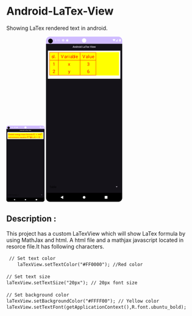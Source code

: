 # Android-LaTex-View
Showing LaTex rendered text in android.

<img src="https://github.com/baponkar/Android-LaTex-View/blob/main/app/src/main/res/drawable/screenshot_1.png" alt="drawing" width="100" height="200"/>
<img src="https://github.com/baponkar/Android-LaTex-View/blob/main/app/src/main/res/drawable/screenshot_2.png" alt="drawing" width="200"/>

## Description :
This project has a custom LaTexView which will show LaTex formula by using MathJax and html. A html file and a mathjax javascript located in resorce file.It has following characters.
```
 // Set text color
    laTexView.setTextColor("#FF0000"); //Red color

// Set text size
laTexView.setTextSize("20px"); // 20px font size

// Set background color
laTexView.setBackgroundColor("#FFFF00"); // Yellow color
laTexView.setTextFont(getApplicationContext(),R.font.ubuntu_bold);
```

